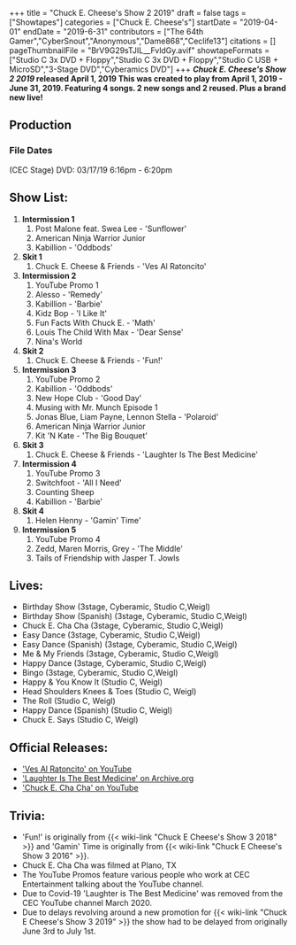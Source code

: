 +++
title = "Chuck E. Cheese's Show 2 2019"
draft = false
tags = ["Showtapes"]
categories = ["Chuck E. Cheese's"]
startDate = "2019-04-01"
endDate = "2019-6-31"
contributors = ["The 64th Gamer","CyberSnout","Anonymous","Dame868","Ceclife13"]
citations = []
pageThumbnailFile = "BrV9G29sTJIL__FvldGy.avif"
showtapeFormats = ["Studio C 3x DVD + Floppy","Studio C 3x DVD + Floppy","Studio C USB + MicroSD","3-Stage DVD","Cyberamics DVD"]
+++
***Chuck E. Cheese's Show 2 2019* released April 1, 2019
This was created to play from April 1, 2019 - June 31, 2019. Featuring 4 songs. 2 new songs and 2 reused. Plus a brand new live!**

## Production

### File Dates

(CEC Stage) DVD: 03/17/19 6:16pm - 6:20pm

## Show List:

1.  **Intermission 1**
    1.  Post Malone feat. Swea Lee - 'Sunflower'
    2.  American Ninja Warrior Junior
    3.  Kabillion - 'Oddbods'
2.  **Skit 1**
    1.  Chuck E. Cheese & Friends - 'Ves Al Ratoncito'
3.  **Intermission 2**
    1.  YouTube Promo 1
    2.  Alesso - 'Remedy'
    3.  Kabillion - 'Barbie'
    4.  Kidz Bop - 'I Like It'
    5.  Fun Facts With Chuck E. - 'Math'
    6.  Louis The Child With Max - 'Dear Sense'
    7.  Nina's World
4.  **Skit 2**
    1.  Chuck E. Cheese & Friends - 'Fun!'
5.  **Intermission 3**
    1.  YouTube Promo 2
    2.  Kabillion - 'Oddbods'
    3.  New Hope Club - 'Good Day'
    4.  Musing with Mr. Munch Episode 1
    5.  Jonas Blue, Liam Payne, Lennon Stella - 'Polaroid'
    6.  American Ninja Warrior Junior
    7.  Kit 'N Kate - 'The Big Bouquet'
6.  **Skit 3**
    1.  Chuck E. Cheese & Friends - 'Laughter Is The Best Medicine'
7.  **Intermission 4**
    1.  YouTube Promo 3
    2.  Switchfoot - 'All I Need'
    3.  Counting Sheep
    4.  Kabillion - 'Barbie'
8.  **Skit 4**
    1.  Helen Henny - 'Gamin' Time'
9.  **Intermission 5**
    1.  YouTube Promo 4
    2.  Zedd, Maren Morris, Grey - 'The Middle'
    3.  Tails of Friendship with Jasper T. Jowls

## Lives:

- Birthday Show (3stage, Cyberamic, Studio C,Weigl)
- Birthday Show (Spanish) (3stage, Cyberamic, Studio C,Weigl)
- Chuck E. Cha Cha (3stage, Cyberamic, Studio C,Weigl)
- Easy Dance (3stage, Cyberamic, Studio C,Weigl)
- Easy Dance (Spanish) (3stage, Cyberamic, Studio C,Weigl)
- Me & My Friends (3stage, Cyberamic, Studio C,Weigl)
- Happy Dance (3stage, Cyberamic, Studio C,Weigl)
- Bingo (3stage, Cyberamic, Studio C,Weigl)
- Happy & You Know It (Studio C, Weigl)
- Head Shoulders Knees & Toes (Studio C, Weigl)
- The Roll (Studio C, Weigl)
- Happy Dance (Spanish) (Studio C, Weigl)
- Chuck E. Says (Studio C, Weigl)

## Official Releases:

- ['Ves Al Ratoncito' on YouTube](https://www.youtube.com/watch?v=G1Qwq3V6_DM)
- ['Laughter Is The Best Medicine' on Archive.org](https://archive.org/details/unlistedcec/Laughter+Is+The+Best+Medicine+++Chuck+E.+Cheese+Songs.mp4)
- ['Chuck E. Cha Cha' on YouTube](https://www.youtube.com/watch?v=R-WrVcUPauY)

## Trivia:

- 'Fun!' is originally from {{< wiki-link "Chuck E Cheese's Show 3 2018" >}} and 'Gamin' Time is originally from {{< wiki-link "Chuck E Cheese's Show 3 2016" >}}.
- Chuck E. Cha Cha was filmed at Plano, TX
- The YouTube Promos feature various people who work at CEC Entertainment talking about the YouTube channel.
- Due to Covid-19 'Laughter is The Best Medicine' was removed from the CEC YouTube channel March 2020.
- Due to delays revolving around a new promotion for {{< wiki-link "Chuck E Cheese's Show 3 2019" >}} the show had to be delayed from originally June 3rd to July 1st.
